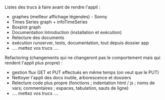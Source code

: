 Listes des trucs à faire avant de rendre l'appli :
- graphes (meilleur affichage légendes) - Sonny
- Times Series graph + infoTimeSeries
- Boxplot graph
- Documentation Introduction (installation et exécution)
- Relecture des documents
- exécution runserver, tests, documentation, tout depuis dossier app
- .... mettez vos trucs ....

Refactoring (changements qui ne changeront pas le comportement mais qui rendent l'appli plus propre) :
- gestion flux GET et PUT effectués en même temps (on veut que le PUT)
- Nettoyer l'appli des docs inutile, arborescence et dossiers
- Relecture code plus propre (fonctions ; indentation html / js ; noms de vars; commentaires ; espaces, tabulation, sauts de ligne)
- .... mettez vos trucs ....
